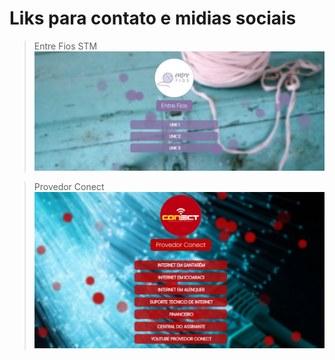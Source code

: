 # Liks para contato e midias sociais

> Entre Fios STM
![banner](img/banner_entrefios.png)

> Provedor Conect
![banner](img/banner_conect.png)
